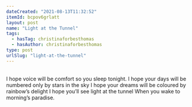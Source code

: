 ```yaml
---
dateCreated: "2021-08-13T11:32:52"
itemId: bcpov6grlatt
layout: post
name: "Light at the Tunnel"
tags:
  - hasTag: christinaforbesthomas
  - hasAuthor: christinaforbesthomas
type: post
urlSlug: "light-at-the-tunnel"
---
```


<br>
I hope voice will be comfort
so you sleep tonight.
I hope your days will be numbered
only by stars in the sky
I hope your dreams will be coloured
by rainbow’s delight
I hope you’ll see light at the tunnel
When you wake to morning’s paradise.
<br><br><br>
